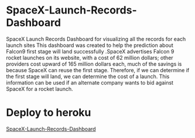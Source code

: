 # SpaceX-Launch-Records-Dashboard
SpaceX Launch Records Dashboard for visualizing all the  records for each launch sites
 This dashboard was created to help the prediction about Falcon9 first stage will land successfully .SpaceX advertises Falcon 9 rocket launches on its website, with a cost of 62 million dollars; other providers cost upward of 165 million dollars each, much of the savings is because SpaceX can reuse the first stage. Therefore, if we can determine if the first stage will land, we can determine the cost of a launch. This information can be used if an alternate company wants to bid against SpaceX for a rocket launch.

# Deploy to heroku
 [SpaceX-Launch-Records-Dashboard](https://spacex-launch-sites.herokuapp.com/)